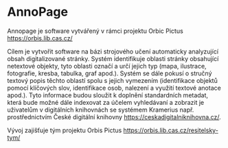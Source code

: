 # AnnoPage

Annopage je software vytvářený v rámci projektu Orbic Pictus https://orbis.lib.cas.cz/

Cílem je vytvořit software na bázi strojového učení automaticky analyzující obsah digitalizované stránky. Systém identifikuje oblasti stránky obsahující netextové objekty, tyto oblasti označí a určí jejich typ (mapa, ilustrace, fotografie, kresba, tabulka, graf apod.). Systém se dále pokusí o stručný textový popis těchto oblastí spolu s jejich vymezením (identifikace objektů pomocí klíčových slov, identifikace osob, nalezení a využití textové anotace apod.). Tyto informace budou sloužit k doplnění standardních metadat, která bude možné dále indexovat za účelem vyhledávaní a zobrazit je uživatelům v digitálních knihovnách se systémem Kramerius např. prostřednictvím České digitální knihovny https://ceskadigitalniknihovna.cz/.

Vývoj zajišťuje tým projektu Orbis Pictus https://orbis.lib.cas.cz/resitelsky-tym/
